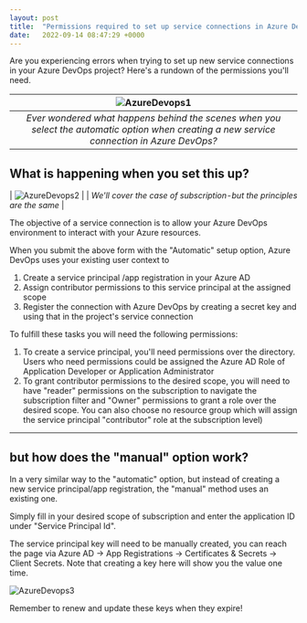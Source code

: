 ```yaml
---
layout: post
title:  "Permissions required to set up service connections in Azure DevOps"
date:   2022-09-14 08:47:29 +0000
---
```

Are you experiencing errors when trying to set up new service connections in your Azure DevOps project? Here's a rundown of the permissions you'll need.

|![AzureDevops1](/images/2022/AzureDevops1.png) |
| :--: |
|*Ever wondered what happens behind the scenes when you select the automatic option when creating a new service connection in Azure DevOps?*|

## What is happening when you set this up?

| ![AzureDevops2](/images/2022/AzureDevops2.png) |
| *We'll cover the case of subscription - but the principles are the same* |

The objective of a service connection is to allow your Azure DevOps environment to interact with your Azure resources.

When you submit the above form with the "Automatic" setup option, Azure DevOps uses your existing user context to

1. Create a service principal /app registration in your Azure AD
2. Assign contributor permissions to this service principal at the assigned scope
3. Register the connection with Azure DevOps by creating a secret key and using that in the project's service connection

To fulfill these tasks you will need the following permissions:

1. To create a service principal, you'll need permissions over the directory. Users who need permissions could be assigned the Azure AD Role of Application Developer or Application Administrator
2. To grant contributor permissions to the desired scope, you will need to have "reader" permissions on the subscription to navigate the subscription filter and "Owner" permissions to grant a role over the desired scope. You can also choose no resource group which will assign the service principal "contributor" role at the subscription level)

---

## but how does the "manual" option work?

In a very similar way to the "automatic" option, but instead of creating a new service principal/app registration, the "manual" method uses an existing one.

Simply fill in your desired scope of subscription and enter the application ID under "Service Principal Id".

The service principal key will need to be manually created, you can reach the page via Azure AD -> App Registrations -> Certificates & Secrets -> Client Secrets. Note that creating a key here will show you the value one time.

![AzureDevops3](/images/2022/AzureDevops3.png)

Remember to renew and update these keys when they expire!